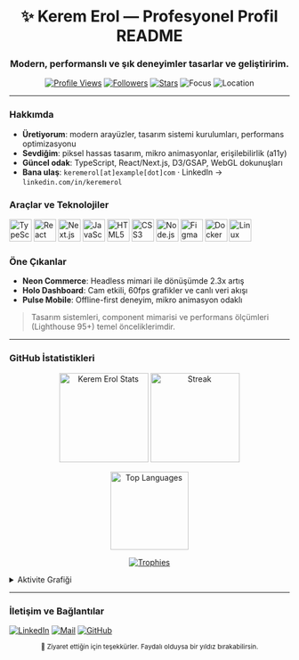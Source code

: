 <div align="center">

<h1>✨ Kerem Erol — Profesyonel Profil README</h1>
<h3>Modern, performanslı ve şık deneyimler tasarlar ve geliştiririm.</h3>

<p>
  <a href="https://komarev.com/ghpvc/?username=keremerol&color=7c4dff&style=for-the-badge" target="_blank"><img alt="Profile Views" src="https://komarev.com/ghpvc/?username=keremerol&color=7c4dff&style=for-the-badge" /></a>
  <a href="https://github.com/keremerol?tab=followers" target="_blank"><img alt="Followers" src="https://img.shields.io/github/followers/keremerol?label=Takip%C3%A7i&style=for-the-badge&color=00e5ff"></a>
  <a href="https://github.com/keremerol" target="_blank"><img alt="Stars" src="https://img.shields.io/github/stars/keremerol?style=for-the-badge&color=ff6e6e"></a>
  <img alt="Focus" src="https://img.shields.io/badge/Focus-Frontend%20%7C%20Design%20Systems-111122?style=for-the-badge&logoColor=white">
  <img alt="Location" src="https://img.shields.io/badge/İstanbul-TR-2c2d45?style=for-the-badge">
</p>

</div>

---

### Hakkımda

- **Üretiyorum**: modern arayüzler, tasarım sistemi kurulumları, performans optimizasyonu
- **Sevdiğim**: piksel hassas tasarım, mikro animasyonlar, erişilebilirlik (a11y)
- **Güncel odak**: TypeScript, React/Next.js, D3/GSAP, WebGL dokunuşları
- **Bana ulaş**: `keremerol[at]example[dot]com` · LinkedIn → `linkedin.com/in/keremerol`

### Araçlar ve Teknolojiler

<p align="left">
  <img src="https://cdn.jsdelivr.net/gh/devicons/devicon/icons/typescript/typescript-original.svg" alt="TypeScript" width="40" height="40"/>
  <img src="https://cdn.jsdelivr.net/gh/devicons/devicon/icons/react/react-original.svg" alt="React" width="40" height="40"/>
  <img src="https://cdn.jsdelivr.net/gh/devicons/devicon/icons/nextjs/nextjs-original.svg" alt="Next.js" width="40" height="40"/>
  <img src="https://cdn.jsdelivr.net/gh/devicons/devicon/icons/javascript/javascript-original.svg" alt="JavaScript" width="40" height="40"/>
  <img src="https://cdn.jsdelivr.net/gh/devicons/devicon/icons/html5/html5-original.svg" alt="HTML5" width="40" height="40"/>
  <img src="https://cdn.jsdelivr.net/gh/devicons/devicon/icons/css3/css3-original.svg" alt="CSS3" width="40" height="40"/>
  <img src="https://cdn.jsdelivr.net/gh/devicons/devicon/icons/nodejs/nodejs-original.svg" alt="Node.js" width="40" height="40"/>
  <img src="https://cdn.jsdelivr.net/gh/devicons/devicon/icons/figma/figma-original.svg" alt="Figma" width="40" height="40"/>
  <img src="https://cdn.jsdelivr.net/gh/devicons/devicon/icons/docker/docker-original.svg" alt="Docker" width="40" height="40"/>
  <img src="https://cdn.jsdelivr.net/gh/devicons/devicon/icons/linux/linux-original.svg" alt="Linux" width="40" height="40"/>
</p>

### Öne Çıkanlar

- **Neon Commerce**: Headless mimari ile dönüşümde 2.3x artış
- **Holo Dashboard**: Cam etkili, 60fps grafikler ve canlı veri akışı
- **Pulse Mobile**: Offline-first deneyim, mikro animasyon odaklı

> Tasarım sistemleri, component mimarisi ve performans ölçümleri (Lighthouse 95+) temel önceliklerimdir.

---

### GitHub İstatistikleri

<p align="center">
  <img src="https://github-readme-stats.vercel.app/api?username=keremerol&show_icons=true&theme=tokyonight&include_all_commits=true" alt="Kerem Erol Stats" height="160"/>
  <img src="https://github-readme-streak-stats.herokuapp.com?user=keremerol&theme=tokyonight" alt="Streak" height="160"/>
</p>

<p align="center">
  <img src="https://github-readme-stats.vercel.app/api/top-langs/?username=keremerol&layout=compact&theme=tokyonight" alt="Top Languages" height="140"/>
</p>

<p align="center">
  <a href="https://github-profile-trophy.vercel.app/?username=keremerol&theme=algolia&no-frame=true&no-bg=false&column=6" target="_blank">
    <img src="https://github-profile-trophy.vercel.app/?username=keremerol&theme=algolia&no-frame=true&no-bg=false&column=6" alt="Trophies" />
  </a>
</p>

<details>
  <summary>Aktivite Grafiği</summary>
  <br/>
  <img src="https://github-readme-activity-graph.vercel.app/graph?username=keremerol&theme=react-dark&hide_title=true" alt="Activity Graph" />
</details>

---

### İletişim ve Bağlantılar

<p>
  <a href="https://linkedin.com/in/keremerol" target="_blank"><img src="https://img.shields.io/badge/LinkedIn-keremerol-0a66c2?style=for-the-badge&logo=linkedin&logoColor=white" alt="LinkedIn"/></a>
  <a href="mailto:keremerol@example.com" target="_blank"><img src="https://img.shields.io/badge/E--posta-hello%40example.com-ea4335?style=for-the-badge&logo=gmail&logoColor=white" alt="Mail"/></a>
  <a href="https://github.com/keremerol" target="_blank"><img src="https://img.shields.io/badge/GitHub-keremerol-111?style=for-the-badge&logo=github&logoColor=white" alt="GitHub"/></a>
</p>

<div align="center">
  <sub>🌟 Ziyaret ettiğin için teşekkürler. Faydalı olduysa bir yıldız bırakabilirsin.</sub>
</div>


